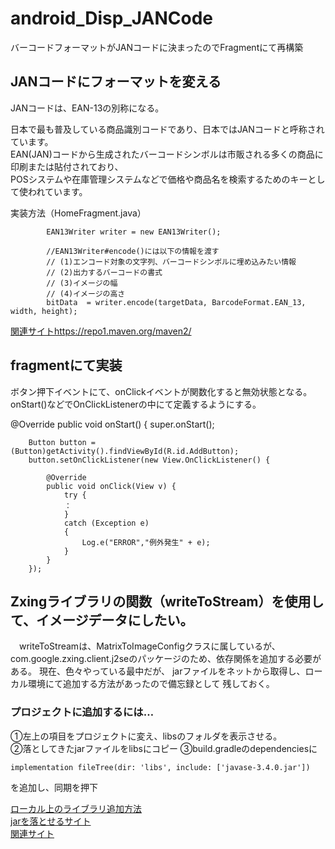 # android_Disp_JANCode
バーコードフォーマットがJANコードに決まったのでFragmentにて再構築

## JANコードにフォーマットを変える  

JANコードは、EAN-13の別称になる。  

日本で最も普及している商品識別コードであり、日本ではJANコードと呼称されています。  
EAN(JAN)コードから生成されたバーコードシンボルは市販される多くの商品に印刷または貼付されており、  
POSシステムや在庫管理システムなどで価格や商品名を検索するためのキーとして使われています。  
  
実装方法（HomeFragment.java）

            EAN13Writer writer = new EAN13Writer();

            //EAN13Writer#encode()には以下の情報を渡す
            // (1)エンコード対象の文字列、バーコードシンボルに埋め込みたい情報
            // (2)出力するバーコードの書式
            // (3)イメージの幅
            // (4)イメージの高さ
            bitData  = writer.encode(targetData, BarcodeFormat.EAN_13, width, height);
            
[関連サイトhttps://repo1.maven.org/maven2/](https://develman.net/read-and-write-jancode-with-zxing-java/)    
            
## fragmentにて実装
ボタン押下イベントにて、onClickイベントが関数化すると無効状態となる。  
onStart()などでOnClickListenerの中にて定義するようにする。

   @Override
    public void onStart() {
        super.onStart();

        Button button = (Button)getActivity().findViewById(R.id.AddButton);
        button.setOnClickListener(new View.OnClickListener() {

            @Override
            public void onClick(View v) {
                try {
                ：
                }
                catch (Exception e)
                {
                    Log.e("ERROR","例外発生" + e);
                }
            }
        });
        
    

## Zxingライブラリの関数（writeToStream）を使用して、イメージデータにしたい。
　writeToStreamは、MatrixToImageConfigクラスに属しているが、
  com.google.zxing.client.j2seのパッケージのため、依存関係を追加する必要がある。
  現在、色々やっている最中だが、
  jarファイルをネットから取得し、ローカル環境にて追加する方法があったので備忘録として
  残しておく。
  
  ### プロジェクトに追加するには…  
  ①左上の項目をプロジェクトに変え、libsのフォルダを表示させる。  
  ②落としてきたjarファイルをlibsにコピー
  ③build.gradleのdependenciesに
  
    implementation fileTree(dir: 'libs', include: ['javase-3.4.0.jar'])

  を追加し、同期を押下
  
  [ローカル上のライブラリ追加方法](https://developer.android.com/studio/build/dependencies?hl=ja)  
  [jarを落とせるサイト](https://repo1.maven.org/maven2/)  
  [関連サイト](https://qiita.com/icchi_h/items/8ce738ce8511ef69c799)
  

